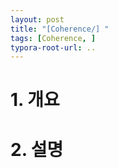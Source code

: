```yaml
---
layout: post
title: "[Coherence/] "
tags: [Coherence, ]
typora-root-url: ..
---
```


# 1. 개요





# 2. 설명



